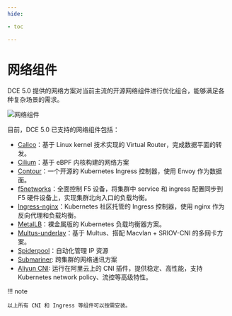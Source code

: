 ```yaml
---
hide:

- toc

---
```


# 网络组件

DCE 5.0 提供的网络方案对当前主流的开源网络组件进行优化组合，能够满足各种复杂场景的需求。

![网络组件](https://docs.daocloud.io/daocloud-docs-images/docs/network/images/components.png)

目前，DCE 5.0 已支持的网络组件包括：

- [Calico](../modules/calico/index.md)：基于 Linux kernel 技术实现的 Virtual Router，完成数据平面的转发。
- [Cilium](../modules/cilium/index.md)：基于 eBPF 内核构建的网络方案
- [Contour](../modules/contour/index.md)：一个开源的 Kubernetes Ingress 控制器，使用 Envoy 作为数据面。
- [f5networks](../modules/f5networks/index.md)：全面控制 F5 设备，将集群中 service 和 ingress 配置同步到 F5 硬件设备上，实现集群北向入口的负载均衡。
- [Ingress-nginx](../modules/ingress-nginx/index.md)：Kubernetes 社区托管的 Ingress 控制器，使用 nginx 作为反向代理和负载均衡。
- [MetalLB](../modules/metallb/index.md)：裸金属版的 Kubernetes 负载均衡器方案。
- [Multus-underlay](../modules/multus-underlay/index.md)：基于 Multus、搭配 Macvlan + SRIOV-CNI 的多网卡方案。
- [Spiderpool](../modules/spiderpool/index.md)：自动化管理 IP 资源
- [Submariner](../modules/submariner/index.md): 跨集群的网络通讯方案
- [Aliyun CNI](../modules/aliyun-terway/index.md): 运行在阿里云上的 CNI 插件，提供稳定、高性能，支持Kubernetes network policy、流控等高级特性。

!!! note

    以上所有 CNI 和 Ingress 等组件可以按需安装。
